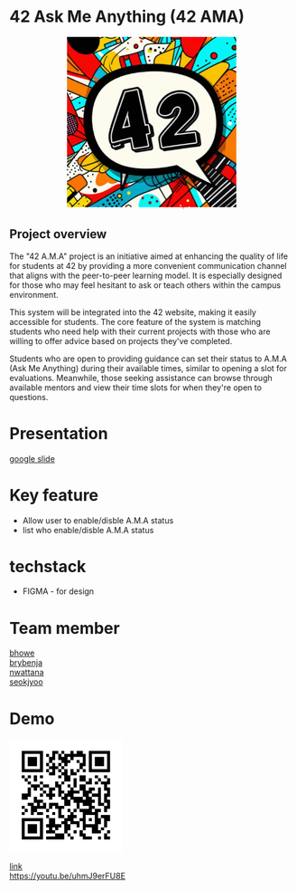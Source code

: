 # 42 Ask Me Anything (42 AMA)



<center>
<img src="./public/logo.png" width=300px>
</center>



## Project overview
The "42 A.M.A" project is an initiative aimed at enhancing the quality of life for students at 42 by providing a more convenient communication channel that aligns with the peer-to-peer learning model. It is especially designed for those who may feel hesitant to ask or teach others within the campus environment.

This system will be integrated into the 42 website, making it easily accessible for students. The core feature of the system is matching students who need help with their current projects with those who are willing to offer advice based on projects they've completed.

Students who are open to providing guidance can set their status to A.M.A (Ask Me Anything) during their available times, similar to opening a slot for evaluations. Meanwhile, those seeking assistance can browse through available mentors and view their time slots for when they're open to questions.

# Presentation
[google slide](https://docs.google.com/presentation/d/1Mb3eUoSsoAbJTkOcNogm4T_wnY2S1Dgfd5KQSEEYV3c/edit#slide=id.g1e884407abe_0_183)

# Key feature
- Allow user to enable/disble A.M.A status
- list who enable/disble A.M.A status

# techstack
- FIGMA - for design


# Team member
[bhowe](https://profile.intra.42.fr/users/bhowe)  
[brybenja](https://profile.intra.42.fr/users/brybenja)  
[nwattana](https://profile.intra.42.fr/users/nwattana)  
[seokjyoo](https://profile.intra.42.fr/users/seokjyoo)  

# Demo
<img src="./public/my_qr2.png" width=200px>

[link](https://youtu.be/uhmJ9erFU8E)  
https://youtu.be/uhmJ9erFU8E